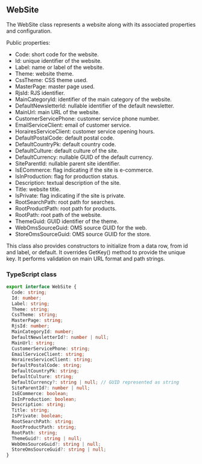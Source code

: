 ﻿## WebSite

The WebSite class represents a website along with its associated properties and configuration.

Public properties:
- Code: short code for the website.
- Id: unique identifier of the website.
- Label: name or label of the website.
- Theme: website theme.
- CssTheme: CSS theme used.
- MasterPage: master page used.
- RjsId: RJS identifier.
- MainCategoryId: identifier of the main category of the website.
- DefaultNewsletterId: nullable identifier of the default newsletter.
- MainUrl: main URL of the website.
- CustomerServicePhone: customer service phone number.
- EmailServiceClient: email of customer service.
- HorairesServiceClient: customer service opening hours.
- DefaultPostalCode: default postal code.
- DefaultCountryPk: default country code.
- DefaultCulture: default culture of the site.
- DefaultCurrency: nullable GUID of the default currency.
- SiteParentId: nullable parent site identifier.
- IsECommerce: flag indicating if the site is e-commerce.
- IsInProduction: flag for production status.
- Description: textual description of the site.
- Title: website title.
- IsPrivate: flag indicating if the site is private.
- RootSearchPath: root path for searches.
- RootProductPath: root path for products.
- RootPath: root path of the website.
- ThemeGuid: GUID identifier of the theme.
- WebOmsSourceGuid: OMS source GUID for the web.
- StoreOmsSourceGuid: OMS source GUID for the store.

This class also provides constructors to initialize from a data row, from id and label, or default. It overrides GetKey() method to provide the unique key. It performs validation on main URL format and path strings.

### TypeScript class
```typescript
export interface WebSite {
  Code: string;
  Id: number;
  Label: string;
  Theme: string;
  CssTheme: string;
  MasterPage: string;
  RjsId: number;
  MainCategoryId: number;
  DefaultNewsletterId?: number | null;
  MainUrl: string;
  CustomerServicePhone: string;
  EmailServiceClient: string;
  HorairesServiceClient: string;
  DefaultPostalCode: string;
  DefaultCountryPk: string;
  DefaultCulture: string;
  DefaultCurrency?: string | null; // GUID represented as string
  SiteParentId?: number | null;
  IsECommerce: boolean;
  IsInProduction: boolean;
  Description: string;
  Title: string;
  IsPrivate: boolean;
  RootSearchPath: string;
  RootProductPath: string;
  RootPath: string;
  ThemeGuid?: string | null;
  WebOmsSourceGuid?: string | null;
  StoreOmsSourceGuid?: string | null;
}
```